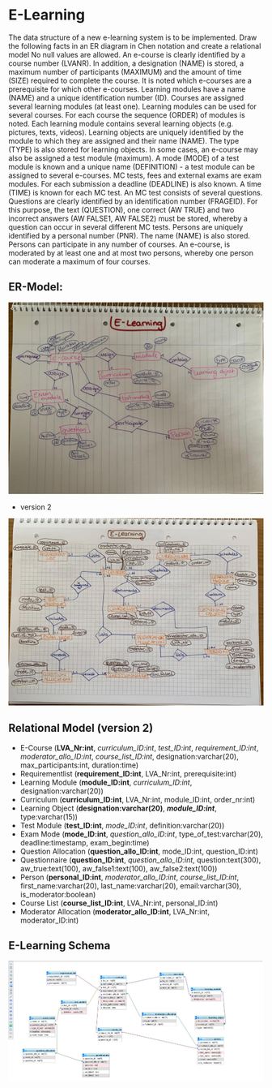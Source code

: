 # E-Learning

The data structure of a new e-learning system is to be implemented. Draw the following facts in an ER diagram in Chen notation and create a relational model No null values are allowed.
An e-course is clearly identified by a course number (LVANR). In addition, a designation (NAME) is stored, a maximum number of participants (MAXIMUM) and the amount of time (SIZE) required to complete the course. It is noted which e-courses are a prerequisite for which other e-courses.
Learning modules have a name (NAME) and a unique identification number (ID). Courses are assigned several learning modules (at least one). Learning modules can be used for several courses. For each course the sequence (ORDER) of modules is noted.
Each learning module contains several learning objects (e.g. pictures, texts, videos). Learning objects are uniquely identified by the module to which they are assigned and their name (NAME). The type (TYPE) is also stored for learning objects.
In some cases, an e-course may also be assigned a test module (maximum). A mode (MODE) of a test module is known and a unique name (DEFINITION) - a test module can be assigned to several e-courses. MC tests, fees and external exams are exam modules. For each submission a deadline (DEADLINE) is also known. A time (TIME) is known for each MC test. An MC test consists of several questions. Questions are clearly identified by an identification number (FRAGEID). For this purpose, the text (QUESTION), one correct (AW TRUE) and two incorrect answers (AW FALSE1, AW FALSE2) must be stored, whereby a question can occur in several different MC tests.
Persons are uniquely identified by a personal number (PNR). The name (NAME) is also stored. Persons can participate in any number of courses. An e-course, is moderated by at least one and at most two persons, whereby one person can moderate a maximum of four courses.

## ER-Model:

![ER-Model](erm-elearn.jpeg)

* version 2

![E-Learning2](eLearning2.jpeg)

## Relational Model (version 2)

* E-Course (**LVA_Nr:int**, *curriculum_ID:int*, *test_ID:int*, *requirement_ID:int*, *moderator_allo_ID:int*, *course_list_ID:int*, designation:varchar(20), max_participants:int, duration:time)
* Requirementlist (**requirement_ID:int**, LVA_Nr:int, prerequisite:int)
* Learning Module (**module_ID:int**, *curriculum_ID:int*, designation:varchar(20))
* Curriculum (**curriculum_ID:int**, LVA_Nr:int, module_ID:int, order_nr:int)
* Learning Object (**designation:varchar(20)**, ***module_ID:int***, type:varchar(15))
* Test Module (**test_ID:int**, *mode_ID:int*, definition:varchar(20))
* Exam Mode (**mode_ID:int**, *question_allo_ID:int*, type_of_test:varchar(20), deadline:timestamp, exam_begin:time)
* Question Allocation (**question_allo_ID:int**, mode_ID:int, question_ID:int)
* Questionnaire (**question_ID:int**, *question_allo_ID:int*, question:text(300), aw_true:text(100), aw_false1:text(100), aw_false2:text(100))
* Person (**personal_ID:int**, *moderator_allo_ID:int*, *course_list_ID:int*, first_name:varchar(20), last_name:varchar(20), email:varchar(30), is_moderator:boolean)
* Course List (**course_list_ID:int**, LVA_Nr:int, personal_ID:int)
* Moderator Allocation (**moderator_allo_ID:int**, LVA_Nr:int, moderator_ID:int)

## E-Learning Schema

![e-learning](elearning_schema.jpg)